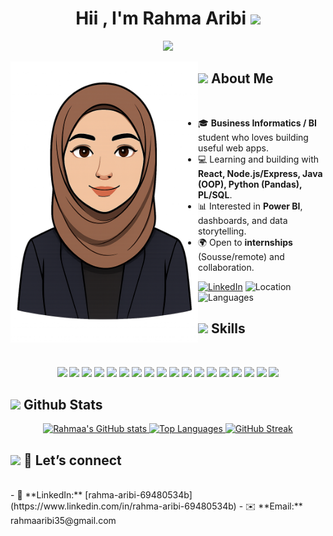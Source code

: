 <h1 align="center"><b>Hii , I'm Rahma Aribi </b><img src="https://media.giphy.com/media/hvRJCLFzcasrR4ia7z/giphy.gif" width="35"></h1>


<p align="center">
  <a href="https://github.com/DenverCoder1/readme-typing-svg">
    <img src="https://readme-typing-svg.herokuapp.com?font=Time+New+Roman&color=cyan&size=25&center=true&vCenter=true&width=600&height=100&lines=Business+Intelligence+%2F+Business+Informatics+student;Full-Stack+Developer;Data+Enthusiast">
  </a>
</p>


<img title="My Avatar" align="left" src="avatar.png"  width="300px" alt="hi" >


<!-- About Me -->
## <img src="https://media2.giphy.com/media/QssGEmpkyEOhBCb7e1/giphy.gif?cid=ecf05e47a0n3gi1bfqntqmob8g9aid1oyj2wr3ds3mg700bl&rid=giphy.gif" width="25"><b> About Me</b>
<br>

- 🎓 **Business Informatics / BI** student who loves building useful web apps.
- 💻 Learning and building with **React, Node.js/Express, Java (OOP), Python (Pandas), PL/SQL**.
- 📊 Interested in **Power BI**, dashboards, and data storytelling.
- 🌍 Open to **internships** (Sousse/remote) and collaboration.
  
[![LinkedIn](https://img.shields.io/badge/LinkedIn-Rahmaa%20Aribii-blue?logo=linkedin)](https://www.linkedin.com/in/rahma-aribi-69480534b)
![Location](https://img.shields.io/badge/Tunisia-Sousse-red?logo=google-maps)
![Languages](https://img.shields.io/badge/Languages-EN%20%7C%20FR%20%7C%20AR-informational)


<!-- Skills  -->
## <img src="https://media2.giphy.com/media/QssGEmpkyEOhBCb7e1/giphy.gif" width="25"><b> Skills</b>
<br>

<p align="center">
  <img src="https://img.shields.io/badge/HTML5-E34F26?logo=html5&logoColor=white">
  <img src="https://img.shields.io/badge/CSS3-1572B6?logo=css3&logoColor=white">
  <img src="https://img.shields.io/badge/JavaScript-F7DF1E?logo=javascript&logoColor=black">
  <img src="https://img.shields.io/badge/React-20232a?logo=react&logoColor=61DAFB">
  <img src="https://img.shields.io/badge/Node.js-339933?logo=node.js&logoColor=white">
  <img src="https://img.shields.io/badge/Express.js-000000?logo=express&logoColor=white">
  <img src="https://img.shields.io/badge/Java-007396?logo=java&logoColor=white">
  <img src="https://img.shields.io/badge/Python-3776AB?logo=python&logoColor=white">
  <img src="https://img.shields.io/badge/PL%2FSQL-336791?logo=oracle&logoColor=white">
  <img src="https://img.shields.io/badge/MySQL-005C84?logo=mysql&logoColor=white">
  <img src="https://img.shields.io/badge/Oracle-FF0000?logo=oracle&logoColor=white">
  <img src="https://img.shields.io/badge/MongoDB-47A248?logo=mongodb&logoColor=white">
  <img src="https://img.shields.io/badge/Power%20BI-F2C811?logo=powerbi&logoColor=black">
  <img src="https://img.shields.io/badge/Excel-217346?logo=microsoft-excel&logoColor=white">
  <img src="https://img.shields.io/badge/GitHub-181717?logo=github&logoColor=white">
  <img src="https://img.shields.io/badge/Figma-F24E1E?logo=figma&logoColor=white">
  <img src="https://img.shields.io/badge/C-00599C?logo=c&logoColor=white">
  <img src="https://img.shields.io/badge/Photoshop-31A8FF?logo=adobephotoshop&logoColor=white">
</p>
 


<!-- Github Stats  -->
## <img src="https://media.giphy.com/media/iY8CRBdQXODJSCERIr/giphy.gif" width="35"><b> Github Stats </b>

<div align="center">

<a href="https://github.com/anuraghazra/github-readme-stats">
  <img src="https://github-readme-stats.vercel.app/api?username=rahmaaaribii35&show_icons=true&theme=transparent" alt="Rahmaa's GitHub stats" />
</a>

<a href="https://github.com/anuraghazra/github-readme-stats">
  <img src="https://github-readme-stats.vercel.app/api/top-langs/?username=rahmaaaribii35&layout=compact&theme=transparent" alt="Top Languages" />
</a>

<a href="https://github.com/DenverCoder1/github-readme-streak-stats">
  <img src="https://streak-stats.demolab.com?user=rahmaaaribii35&theme=transparent" alt="GitHub Streak" />
</a>

</div>


<!-- Let’s Connect -->
## <img src="https://media.giphy.com/media/3o6Zt481isNVuQI1l6/giphy.gif" width="25"><b> 🤝 Let’s connect</b>
<br>
- 💼 **LinkedIn:** [rahma-aribi-69480534b](https://www.linkedin.com/in/rahma-aribi-69480534b)
- ✉️ **Email:** rahmaaribi35@gmail.com

